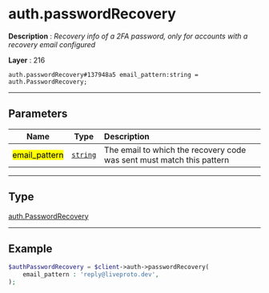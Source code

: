# auth.passwordRecovery

**Description** : *Recovery info of a 2FA password, only for accounts with a recovery email configured*

**Layer** : 216

```tl
auth.passwordRecovery#137948a5 email_pattern:string = auth.PasswordRecovery;
```

---

## Parameters

| Name | Type | Description |
| :---: | :---: | :--- |
| <mark>email_pattern</mark> | [`string`](type/string) | The email to which the recovery code was sent must match this pattern |

---

## Type

[auth.PasswordRecovery](type/auth.PasswordRecovery)

---

## Example

```php
$authPasswordRecovery = $client->auth->passwordRecovery(
	email_pattern : 'reply@liveproto.dev',
);
```